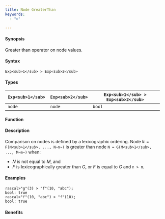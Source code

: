 ```yaml
---
title: Node GreaterThan
keywords:
  - ">"

---
```


#### Synopsis

Greater than operator on node values.

#### Syntax

`Exp<sub>1</sub> > Exp<sub>2</sub>`

#### Types


| `Exp<sub>1</sub>` |  `Exp<sub>2</sub>` | `Exp<sub>1</sub> > Exp<sub>2</sub>`  |
| --- | --- | --- |
| `node`    |  `node`    | `bool`               |


#### Function

#### Description

Comparison on nodes is defined by a lexicographic ordering. Node `N = F(N<sub>1</sub>, ..., N~n~)` is greater than node 
`N = G(M<sub>1</sub>, ..., M~m~)` when:
*  _N_ is not equal to _M_, and
*  _F_ is lexicographically greater than _G_, or _F_ is equal to _G_ and `n > m`.

#### Examples


```rascal-shell
rascal>"g"(3) > "f"(10, "abc");
bool: true
rascal>"f"(10, "abc") > "f"(10);
bool: true
```

#### Benefits


